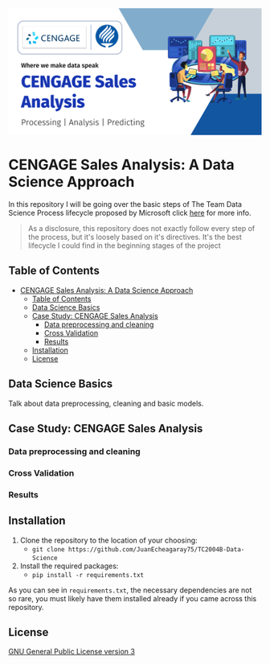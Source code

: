 <img src='banner-1.png' width='650'>

# CENGAGE Sales Analysis: A Data Science Approach



In this repository I will be going over the basic steps of The Team Data Science Process lifecycle proposed by Microsoft click [here](https://docs.microsoft.com/en-us/azure/architecture/data-science-process/lifecycle) for more info.

> As a disclosure, this repository does not exactly follow every step of the process, but it's loosely based on it's directives. It's the best lifecycle I could find in the beginning stages of the project

## Table of Contents

- [CENGAGE Sales Analysis: A Data Science Approach](#cengage-sales-analysis-a-data-science-approach)
  - [Table of Contents](#table-of-contents)
  - [Data Science Basics](#data-science-basics)
  - [Case Study: CENGAGE Sales Analysis](#case-study-cengage-sales-analysis)
    - [Data preprocessing and cleaning](#data-preprocessing-and-cleaning)
    - [Cross Validation](#cross-validation)
    - [Results](#results)
  - [Installation](#installation)
  - [License](#license)

## Data Science Basics

Talk about data preprocessing, cleaning and basic models.

## Case Study: CENGAGE Sales Analysis

### Data preprocessing and cleaning

### Cross Validation

### Results

## Installation

1. Clone the repository to the location of your choosing:
    - `git clone https://github.com/JuanEcheagaray75/TC2004B-Data-Science`
2. Install the required packages:
    - `pip install -r requirements.txt`

As you can see in `requirements.txt`, the necessary dependencies are not so rare, you must likely have them installed already if you came across this repository.

## License

[GNU General Public License version 3](https://opensource.org/licenses/GPL-3.0)
